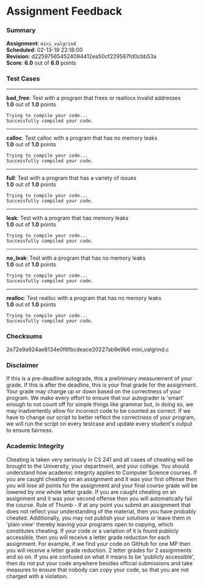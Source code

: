 # Assignment Feedback

### Summary

**Assignment**: `mini_valgrind`  
**Scheduled**: 02-13-19 22:18:00  
**Revision**: d225975654524094412ea50cf229587fd0cbb53a  
**Score**: **6.0** out of **6.0** points

### Test Cases
---

**bad_free**: Test with a program that frees or reallocs invalid addresses  
**1.0** out of **1.0** points
```
Trying to compile your code...
Successfully compiled your code.
```
---

**calloc**: Test calloc with a program that has no memory leaks  
**1.0** out of **1.0** points
```
Trying to compile your code...
Successfully compiled your code.
```
---

**full**: Test with a program that has a variety of issues  
**1.0** out of **1.0** points
```
Trying to compile your code...
Successfully compiled your code.
```
---

**leak**: Test with a program that has memory leaks  
**1.0** out of **1.0** points
```
Trying to compile your code...
Successfully compiled your code.
```
---

**no_leak**: Test with a program that has no memory leaks  
**1.0** out of **1.0** points
```
Trying to compile your code...
Successfully compiled your code.
```
---

**realloc**: Test realloc with a program that has no memory leaks  
**1.0** out of **1.0** points
```
Trying to compile your code...
Successfully compiled your code.
```
### Checksums

2e72e9a924ae8134e0f6fbcdeace20227ab9e9b6 mini_valgrind.c


### Disclaimer
If this is a pre-deadline autograde, this a preliminary measurement of your grade.
If this is after the deadline, this is your final grade for the assignment.
Your grade may change up or down based on the correctness of your program.
We make every effort to ensure that our autograder is 'smart' enough to not count off
for simple things like grammar but, in doing so, we may inadvertently allow for
incorrect code to be counted as correct.
If we have to change our script to better reflect the correctness of your program,
we will run the script on every testcase and update every student's output to ensure fairness.



### Academic Integrity
Cheating is taken very seriously in CS 241 and all cases of cheating will be brought to the University, your department, and your college.
You should understand how academic integrity applies to Computer Science courses.
If you are caught cheating on an assignment and it was your first offense then you will lose all points for the assignment and your final course
grade will be lowered by one whole letter grade. If you are caught cheating on an assignment and it was your second offense then you will automatically fail the course.
Rule of Thumb - If at any point you submit an assignment that does not reflect your understanding of the material, then you have probably cheated.
Additionally, you may not publish your solutions or leave them in 'plain view' thereby leaving your programs open to copying, which constitutes cheating.
If your code or a variation of it is found publicly accessible, then you will receive a letter grade reduction for each assignment.
For example, if we find your code on GitHub for one MP then you will receive a letter grade reduction. 2 letter grades for 2 assignments and so on.
If you are confused on what it means to be 'publicly accessible', then do not put your code anywhere besides official submissions and take measures
to ensure that nobody can copy your code, so that you are not charged with a violation.



